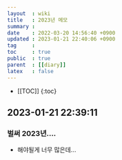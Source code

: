 ```yaml
---
layout  : wiki
title   : 2023년 메모 
summary : 
date    : 2022-03-20 14:56:40 +0900
updated : 2023-01-21 22:40:06 +0900
tag     : 
toc     : true
public  : true
parent  : [[diary]]
latex   : false
---
```

* [[TOC]]
{:toc}

## 2023-01-21 22:39:11
### 벌써 2023년.... 
- 해야될게 너무 많은데...
